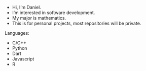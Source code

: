 - Hi, I’m Daniel.
- I’m interested in software development.
- My major is mathematics.
- This is for personal projects, most repositories will be private.

<!---
wzdmc/wzdmc is a ✨ special ✨ repository because its `README.md` (this file) appears on your GitHub profile.
You can click the Preview link to take a look at your changes.
--->

Languages:
- C/C++
- Python
- Dart
- Javascript
- R

